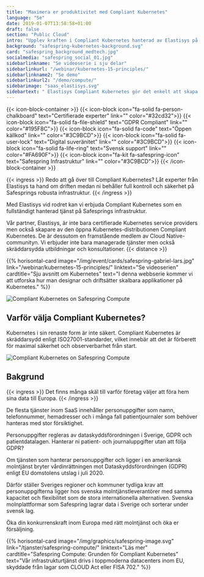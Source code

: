 ```yaml
---
title: "Maximera er produktivitet med Compliant Kubernetes"
language: "Se"
date: 2019-01-07T13:58:58+01:00
draft: false
section: "Public Cloud"
intro: "Upplev kraften i Compliant Kubernetes hanterad av Elastisys på Safesprings infrastruktur."
background: "safespring-kubernetes-background.svg"
card: "safespring_background_medtech.jpg"
socialmedia: "safespring_social_01.jpg"
sidebarlinkname: "Se videoserie i sju delar"
sidebarlinkurl: "/webinar/kubernetes-15-principles/"
sidebarlinkname2: "Se demo"
sidebarlinkurl2: "/demo/compute/"
sidebarimage: "saas_elastisys.svg"
sidebartext: " Elastisys Compliant Kubernetes gör det enkelt att skapa kluster med hög regelefterlevnad, medan vi ser till att er infrastruktur är optimerad för era specifika behov."
---
```


{{< icon-block-container >}}
    {{< icon-block icon="fa-solid fa-person-chalkboard" text="Certifierade experter" link="" color="#32cd32">}}
    {{< icon-block icon="fa-solid fa-file-shield" text="GDPR Compliant" link="" color="#195F8C">}}
    {{< icon-block icon="fa-solid fa-code" text="Öppen källkod" link="" color="#3C9BCD">}}
    {{< icon-block icon="fa-solid fa-user-lock" text="Digital suveränitet" link="" color="#3C9BCD">}}
    {{< icon-block icon="fa-solid fa-life-ring" text="Svensk support" link="" color="#FA690F">}}
    {{< icon-block icon="fa-kit fa-safespring-icon" text="Safespring Infrastruktur" link="" color="#3C9BCD">}}
{{< /icon-block-container >}} 

{{< ingress >}}
Redo att gå över till Compliant Kubernetes? Låt experter från Elastisys ta hand om driften medan ni behåller full kontroll och säkerhet på Safesprings robusta infrastruktur.
{{< /ingress >}}

Med Elastisys vid rodret kan vi erbjuda Compliant Kubernetes som en fullständigt hanterad tjänst på Safesprings infrastruktur.

Vår partner, Elastisys, är inte bara certifierade Kubernetes service providers men också skapare av den öppna Kubernetes-distributionen Compliant Kubernetes. De är dessutom en framstående medlem av Cloud Native-communityn. Vi erbjuder inte bara managerade tjänster men också skräddarsydda utbildningar och konsultationer.
{{< distance >}}

{{% horisontal-card image="/img/event/cards/safespring-gabriel-lars.jpg" link="/webinar/kubernetes-15-principles/" linktext="Se videoserien" cardtitle="Sju avsnitt om Kubernetes" text="I denna webbserie kommer vi att utforska hur man designar och driftsätter skalbara applikationer på Kubernetes." %}}

![Compliant Kubernetes on Safespring Compute](/img/saas/elastisys-safespring-compliant-kubernetes-pyramid.svg)

## Varför välja Compliant Kubernetes?
Kubernetes i sin renaste form är inte säkert. Compliant Kubernetes är skräddarsydd enligt ISO27001-standarder, vilket innebär att det är förberett för maximal säkerhet och observerbarhet från start.

![Compliant Kubernetes on Safespring Compute](/img/saas/safespring-compliant-kubernetes-chart.svg)

## Bakgrund
{{< ingress >}}
Det finns många skäl till varför företag väljer att föra hem sina data till Europa.
{{< /ingress >}}

De flesta tjänster inom SaaS innehåller personuppgifter som namn, telefonnummer, hemadresser och i många fall patientjournaler som behöver hanteras med stor försiktighet.

Personuppgifter regleras av dataskyddsförordningen i Sverige, GDPR och patientdatalagen. Hanterar ni patient- och journaluppgifter utan att följa GDPR?

Om tjänsten som hanterar personuppgifter och ligger i en amerikansk molntjänst bryter vårdinrättningen mot Dataskyddsförordningen (GDPR) enligt EU domstolens utslag i juli 2020.

Därför ställer Sveriges regioner och kommuner tydliga krav att personuppgifterna ligger hos svenska molntjänstleverantörer med samma kapacitet och flexibilitet som de stora internationella alternativen. Svenska molnplattformar som Safespring lagrar data i Sverige och sorterar under svensk lag.

Öka din konkurrenskraft inom Europa med rätt molntjänst och öka er försäljning.

{{% horisontal-card image="/img/graphics/safespring-image.svg" link="/tjanster/safespring-compute/" linktext="Läs mer" cardtitle="Safespring Compute: Grunden för Compliant Kubernetes" text="Vår infrastrukturtjänst drivs i toppmoderna datacenters inom EU, skyddade från lagar som CLOUD Act eller FISA 702." %}}
